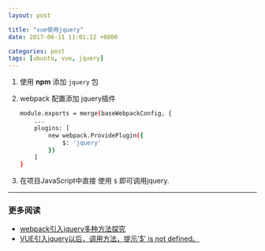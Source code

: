 ```yaml
---
layout: post

title: "vue使用jquery"
date: 2017-06-11 11:01:12 +0800

categories: post
tags: [ubuntu, vue, jquery]
---
```


1. 使用 **npm** 添加 `jquery` 包

1. webpack 配置添加 jquery插件

    ```bash
    module.exports = merge(baseWebpackConfig, {
        ...
        plugins: [
            new webpack.ProvidePlugin({
                $: 'jquery'
            })
        ]
    }
    ```

1. 在项目JavaScript中直接 使用 `$` 即可调用jquery.

---
### 更多阅读
- [webpack引入jquery多种方法探究](https://segmentfault.com/a/1190000007249293)
- [VUE引入jquery以后，调用方法，提示'$' is not defined。](https://segmentfault.com/q/1010000007350626)
